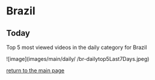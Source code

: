 # Brazil

## Today
Top 5 most viewed videos in the daily category for Brazil


![image](images/main/daily/
/br-dailytop5Last7Days.jpeg)

[return to the main page](/main)